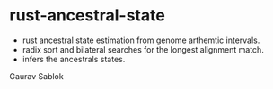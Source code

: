 # rust-ancestral-state
 - rust ancestral state estimation from genome arthemtic intervals.
 - radix sort and bilateral searches for the longest alignment match.
 - infers the ancestrals states.

Gaurav Sablok
